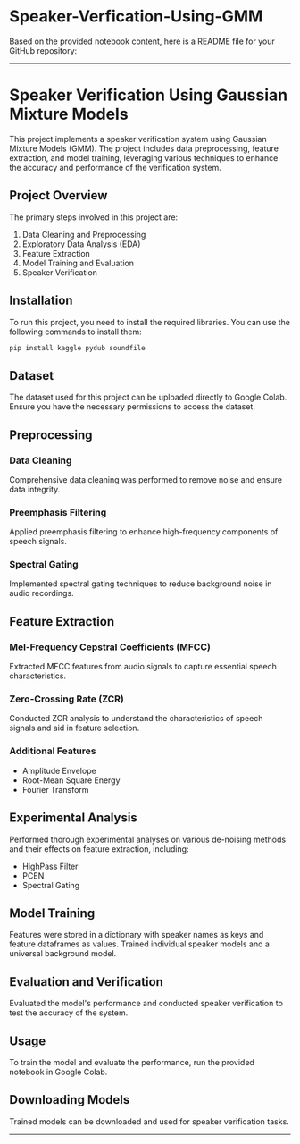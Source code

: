 # Speaker-Verfication-Using-GMM

Based on the provided notebook content, here is a README file for your GitHub repository:

---

# Speaker Verification Using Gaussian Mixture Models

This project implements a speaker verification system using Gaussian Mixture Models (GMM). The project includes data preprocessing, feature extraction, and model training, leveraging various techniques to enhance the accuracy and performance of the verification system.

## Project Overview

The primary steps involved in this project are:
1. Data Cleaning and Preprocessing
2. Exploratory Data Analysis (EDA)
3. Feature Extraction
4. Model Training and Evaluation
5. Speaker Verification

## Installation

To run this project, you need to install the required libraries. You can use the following commands to install them:

```bash
pip install kaggle pydub soundfile
```

## Dataset

The dataset used for this project can be uploaded directly to Google Colab. Ensure you have the necessary permissions to access the dataset.

## Preprocessing

### Data Cleaning
Comprehensive data cleaning was performed to remove noise and ensure data integrity.

### Preemphasis Filtering
Applied preemphasis filtering to enhance high-frequency components of speech signals.

### Spectral Gating
Implemented spectral gating techniques to reduce background noise in audio recordings.

## Feature Extraction

### Mel-Frequency Cepstral Coefficients (MFCC)
Extracted MFCC features from audio signals to capture essential speech characteristics.

### Zero-Crossing Rate (ZCR)
Conducted ZCR analysis to understand the characteristics of speech signals and aid in feature selection.

### Additional Features
- Amplitude Envelope
- Root-Mean Square Energy
- Fourier Transform

## Experimental Analysis

Performed thorough experimental analyses on various de-noising methods and their effects on feature extraction, including:
- HighPass Filter
- PCEN
- Spectral Gating

## Model Training

Features were stored in a dictionary with speaker names as keys and feature dataframes as values. Trained individual speaker models and a universal background model.

## Evaluation and Verification

Evaluated the model's performance and conducted speaker verification to test the accuracy of the system.

## Usage

To train the model and evaluate the performance, run the provided notebook in Google Colab.

## Downloading Models

Trained models can be downloaded and used for speaker verification tasks.

---
